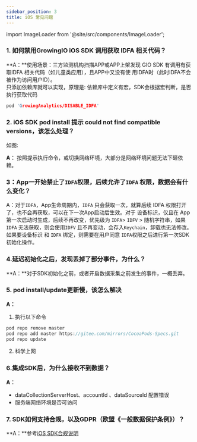 ```yaml
---
sidebar_position: 3
title: iOS 常见问题
---
```


import ImageLoader from '@site/src/components/ImageLoader';

### 1. 如何禁用GrowingIO iOS SDK 调用获取 IDFA 相关代码？
**A：**使用场景：三方监测机构扫描APP或APP上架发现 GIO SDK 有调用有获取IDFA 相关代码（如儿童类应用），且APP中又没有使 用IDFA时（此时IDFA不会被作为访问用户ID）。<br/>
只添加依赖库就可以实现，原理是: 依赖库中定义有宏，SDK会根据宏判断，是否执行获取代码
```C
pod 'GrowingAnalytics/DISABLE_IDFA'
```

### 2. iOS SDK pod install 提示 could not find compatible versions，该怎么处理？
如图: <br/>
<ImageLoader path="img/question/noversions" />

**A：** 按照提示执行命令，或切换网络环境，大部分是网络环境问题无法下砸依赖。

### 3：App一开始禁止了`IDFA`权限，后续允许了`IDFA` 权限，数据会有什么变化？

A：对于`IDFA`，App生命周期内，`IDFA` 只会获取一次，就算后续 IDFA 权限打开了，也不会再获取，可以在下一次App启动后生效。对于 设备标识，仅且在 App第一次启动时生成，后续不再改变，优先级为 `IDFA`> `IDFV` > 随机字符串，如果 `IDFA` 无法获取，则会使用`IDFV` 且不再变动，会存入`Keychain`，卸载也无法修改。如果要设备标识 和 `IDFA` 绑定，则需要在用户同意 `IDFA`权限之后进行第一次SDK初始化操作。

### 4.延迟初始化之后，发现丢掉了部分事件，为什么？
**A：**对于SDK初始化之前，或者开启数据采集之前发生的事件，一概丢弃。

### 5. pod install/update更新慢，该怎么解决
**A：**
1. 执行以下命令
```c
pod repo remove master
pod repo add master https://gitee.com/mirrors/CocoaPods-Specs.git
pod repo update
```
2. 科学上网



### 6.集成SDK后，为什么接收不到数据？
**A：**
* dataCollectionServerHost、accountId 、dataSourceId 配置错误
* 服务端网络环境是否可访问

### 7. SDK如何支持合规，以及GDPR（欧盟《一般数据保护条例》）？
**A：**参考[iOS SDK合规说明](/docs/compliance/iosCompliance)

